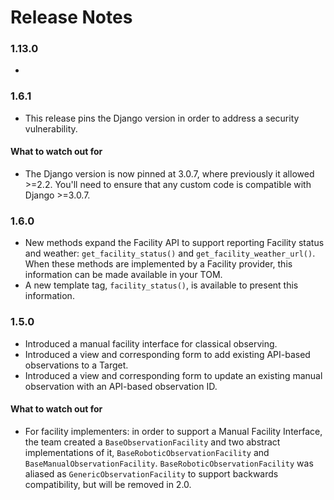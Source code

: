 # Release Notes

### 1.13.0

- 

### 1.6.1

- This release pins the Django version in order to address a security vulnerability.

#### What to watch out for

- The Django version is now pinned at 3.0.7, where previously it allowed >=2.2. You'll need to ensure that any custom code is compatible with Django >=3.0.7.

### 1.6.0

- New methods expand the Facility API to support reporting Facility status and weather: `get_facility_status()` and `get_facility_weather_url()`. When these methods are implemented by a Facility provider, this information can be made available in your TOM.
- A new template tag, `facility_status()`, is available to present this information.

### 1.5.0

- Introduced a manual facility interface for classical observing.
- Introduced a view and corresponding form to add existing API-based observations to a Target.
- Introduced a view and corresponding form to update an existing manual observation with an API-based observation ID.


#### What to watch out for

- For facility implementers: in order to support a Manual Facility Interface, the team created a `BaseObservationFacility` and two abstract implementations of it, `BaseRoboticObservationFacility` and `BaseManualObservationFacility`. `BaseRoboticObservationFacility` was aliased as `GenericObservationFacility` to support backwards compatibility, but will be removed in 2.0.